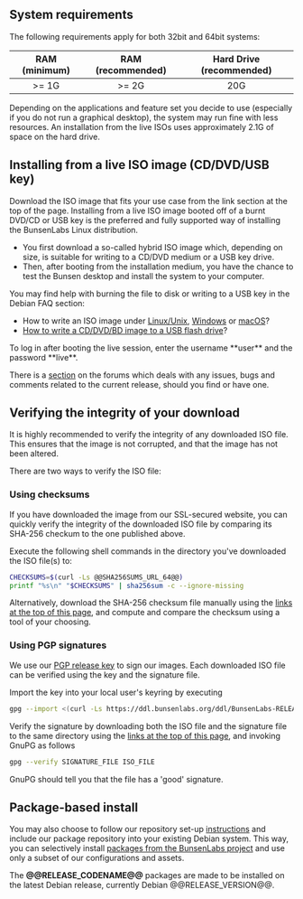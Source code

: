 [LinuxFAQ]: <https://www.debian.org/CD/faq/#record-unix>
[OSXFAQ]: <https://www.debian.org/CD/faq/#record-mac>
[USBFAQ]: <https://www.debian.org/CD/faq/#write-usb>
[WindowsFAQ]: <https://www.debian.org/CD/faq/#record-windows>

[DDL32]: <@@DDL_URL_32@@>
[DDL32CD]: <@@DDL_URL_32CD@@>
[DDL32M]: <@@DDL_URL_32M@@>
[DDL64]: <@@DDL_URL_64@@>
[DDL64M]: <@@DDL_URL_64M@@>
[TorrentFile32]: <@@TORRENT_URL_32@@>
[TorrentFile32CD]: <@@TORRENT_URL_32CD@@>
[TorrentFile64]: <@@TORRENT_URL_64@@>
[shasums32]: <@@SHA256SUMS_URL_32@@>
[shasums32CD]: <@@SHA256SUMS_URL_32CD@@>
[shasums64]: <@@SHA256SUMS_URL_64@@>
[pgp32]: <@@SIG_URL_32@@>
[pgp32CD]: <@@SIG_URL_32CD@@>
[pgp64]: <@@SIG_URL_64@@>
[releasekey]: <https://ddl.bunsenlabs.org/ddl/BunsenLabs-RELEASE.asc>

## System requirements

The following requirements apply for both 32bit and 64bit systems:

|RAM (minimum)|RAM (recommended)|Hard Drive (recommended) |
|:-----------:|:---------------:|:---------:|
| >= 1G       | >= 2G           | 20G       |

Depending on the applications and feature set you decide to use
(especially if you do not run a graphical desktop), the system may run
fine with less resources. An installation from the live ISOs uses
approximately 2.1G of space on the hard drive.

## Installing from a live ISO image (CD/DVD/USB key)

Download the ISO image that fits your use case from the link section at the top of the page.
Installing from a live ISO image booted off of a burnt DVD/CD or USB key is the preferred and fully
supported way of installing the BunsenLabs Linux distribution.

  * You first download a so-called hybrid ISO image which, depending on size, is suitable for writing to a CD/DVD medium or a USB key drive.
  * Then, after booting from the installation medium, you have the chance to test the Bunsen desktop and install the system to your computer.

You may find help with burning the file to disk or writing to a USB key in the Debian FAQ section:

* How to write an ISO image under [Linux/Unix][LinuxFAQ],
  [Windows][WindowsFAQ] or [macOS][OSXFAQ]?
* [How to write a CD/DVD/BD image to a USB flash drive][USBFAQ]?

<div class="info">
To log in after booting the live session, enter the username **user** and
the password **live**.
</div>

There is a [section](https://forums.bunsenlabs.org/viewforum.php?id=14)
on the forums which deals with any issues, bugs and comments related to
the current release, should you find or have one.

## Verifying the integrity of your download

It is highly recommended to verify the integrity of any downloaded ISO file. This ensures that the
image is not corrupted, and that the image has not been altered.

There are two ways to verify the ISO file:

### Using checksums

If you have downloaded the image from our SSL-secured website, you can quickly verify the
integrity of the downloaded ISO file by comparing its SHA-256 checkum to the one published
above.

Execute the following shell commands in the directory you've downloaded the ISO file(s) to:

```sh
CHECKSUMS=$(curl -Ls @@SHA256SUMS_URL_64@@)
printf "%s\n" "$CHECKSUMS" | sha256sum -c --ignore-missing

```

Alternatively, download the SHA-256 checksum file manually using the [links at the top of this
page](#), and compute and compare the checksum using a tool of your choosing.

### Using PGP signatures

We use our [PGP release key][releasekey] to sign our images. Each downloaded ISO file can be
verified using the key and the signature file.

Import the key into your local user's keyring by executing
```sh
gpg --import <(curl -Ls https://ddl.bunsenlabs.org/ddl/BunsenLabs-RELEASE.asc)
```

Verify the signature by downloading both the ISO file and the signature file to the
same directory using the [links at the top of this page](#), and invoking GnuPG as follows
```sh
gpg --verify SIGNATURE_FILE ISO_FILE
```
GnuPG should tell you that the file has a 'good' signature.



## Package-based install

You may also choose to follow our repository set-up [instructions](/repositories.html) and include
our package repository into your existing Debian system. This way, you can selectively install
[packages from the BunsenLabs project](/repoidx.html?k=name-description&v=bunsen-) and use only a
subset of our configurations and assets.

The **\@\@RELEASE_CODENAME\@\@** packages are made to be installed on the latest Debian release,
currently Debian \@\@RELEASE_VERSION\@\@.
